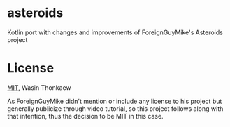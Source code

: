 # asteroids
Kotlin port with changes and improvements of ForeignGuyMike's Asteroids project

# License
[MIT](https://github.com/haxpor/asteroids/blob/master/LICENSE), Wasin Thonkaew

As ForeignGuyMike didn't mention or include any license to his project but generally publicize through video tutorial, so this project follows along with that intention, thus the decision to be MIT in this case.
